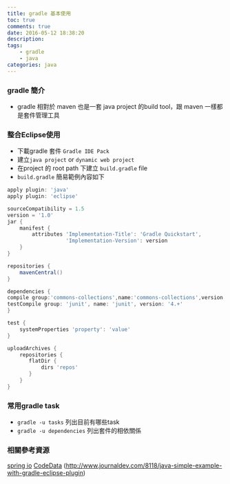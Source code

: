 ```yaml
---
title: gradle 基本使用
toc: true
comments: true
date: 2016-05-12 18:38:20
description:
tags:
    - gradle
    - java
categories: java
---
```

### gradle 簡介
* gradle 相對於 maven 也是一套 java project 的build tool，跟 maven 一樣都是套件管理工具

### 整合Eclipse使用
* 下載gradle 套件 `Gradle IDE Pack`
* 建立`java project` or `dynamic web project`
* 在project 的 root path 下建立 `build.gradle` file
* `build.gradle` 簡易範例內容如下

```gradle
apply plugin: 'java'
apply plugin: 'eclipse'

sourceCompatibility = 1.5
version = '1.0'
jar {
    manifest {
        attributes 'Implementation-Title': 'Gradle Quickstart',
                   'Implementation-Version': version
    }
}

repositories {
    mavenCentral()
}

dependencies {
compile group:'commons-collections',name:'commons-collections',version:'3.2'
testCompile group: 'junit', name: 'junit', version: '4.+'
}

test {
    systemProperties 'property': 'value'
}

uploadArchives {
    repositories {
       flatDir {
           dirs 'repos'
       }
    }
}
```
### 常用gradle task

* `gradle -u tasks` 列出目前有哪些task
* `gradle -u dependencies` 列出套件的相依關係

### 相關參考資源
[spring io](https://spring.io/guides/gs/gradle/)
[CodeData](http://www.codedata.com.tw/java/understanding-gradle-1-ant/)
(http://www.journaldev.com/8118/java-simple-example-with-gradle-eclipse-plugin)
